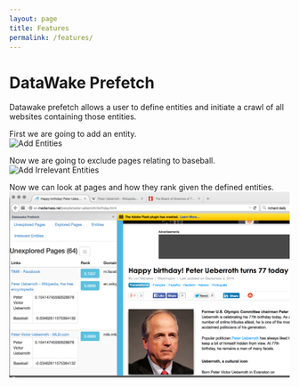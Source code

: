 ```yaml
---
layout: page
title: Features
permalink: /features/
---
```


# DataWake Prefetch
Datawake prefetch allows a user to define entities and initiate a crawl of all websites
containing those entities.

First we are going to add an entity.  
![Add Entities](img/addEntites.png)  

Now we are going to exclude pages relating to baseball.  
![Add Irrelevant Entities](img/addIrEntites.png)  

Now we can look at pages and how they rank given the defined entities.  
![Explore](img/viewingPages.png)  
